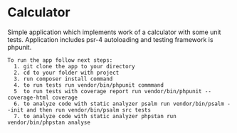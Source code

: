 # Calculator
Simple application which implements work of a calculator with some unit tests. Application includes psr-4 autoloading and testing framework is phpunit.
    
    To run the app follow next steps:
      1. git clone the app to your directory
      2. cd to your folder with project
      3. run composer install command
      4. to run tests run vendor/bin/phpunit commmand
      5  to run tests with coverage report run vendor/bin/phpunit --coverage-html coverage
      6. to analyze code with static analyzer psalm run vendor/bin/psalm --init and then run vendor/bin/psalm src tests
      7. to analyze code with static analyzer phpstan run vendor/bin/phpstan analyse
      